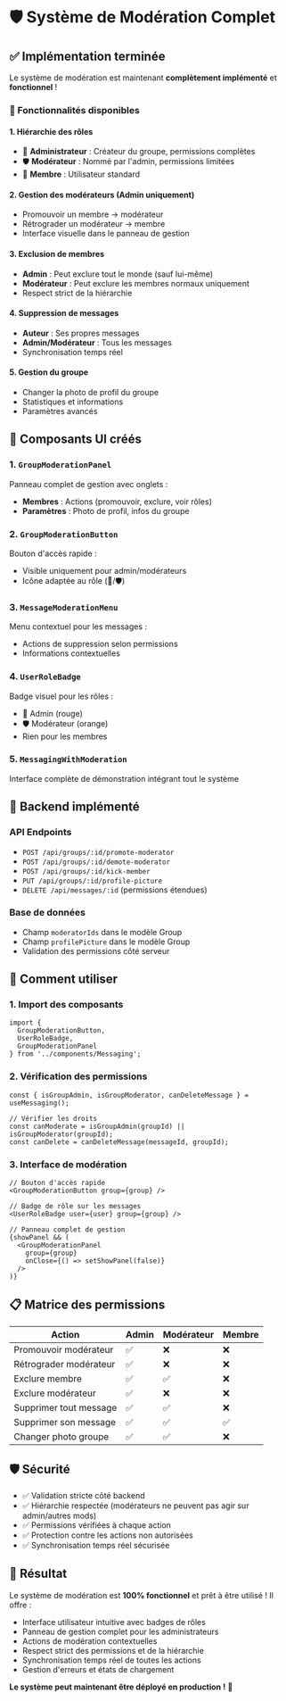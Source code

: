 # 🛡️ Système de Modération Complet

## ✅ Implémentation terminée

Le système de modération est maintenant **complètement implémenté** et **fonctionnel** !

### 🎯 Fonctionnalités disponibles

#### 1. **Hiérarchie des rôles**
- 👑 **Administrateur** : Créateur du groupe, permissions complètes
- 🛡️ **Modérateur** : Nommé par l'admin, permissions limitées  
- 👤 **Membre** : Utilisateur standard

#### 2. **Gestion des modérateurs** (Admin uniquement)
- Promouvoir un membre → modérateur
- Rétrograder un modérateur → membre
- Interface visuelle dans le panneau de gestion

#### 3. **Exclusion de membres**
- **Admin** : Peut exclure tout le monde (sauf lui-même)
- **Modérateur** : Peut exclure les membres normaux uniquement
- Respect strict de la hiérarchie

#### 4. **Suppression de messages**
- **Auteur** : Ses propres messages
- **Admin/Modérateur** : Tous les messages
- Synchronisation temps réel

#### 5. **Gestion du groupe**
- Changer la photo de profil du groupe
- Statistiques et informations
- Paramètres avancés

## 🎨 Composants UI créés

### 1. `GroupModerationPanel`
Panneau complet de gestion avec onglets :
- **Membres** : Actions (promouvoir, exclure, voir rôles)
- **Paramètres** : Photo de profil, infos du groupe

### 2. `GroupModerationButton`
Bouton d'accès rapide :
- Visible uniquement pour admin/modérateurs
- Icône adaptée au rôle (👑/🛡️)

### 3. `MessageModerationMenu`
Menu contextuel pour les messages :
- Actions de suppression selon permissions
- Informations contextuelles

### 4. `UserRoleBadge`
Badge visuel pour les rôles :
- 👑 Admin (rouge)
- 🛡️ Modérateur (orange)
- Rien pour les membres

### 5. `MessagingWithModeration`
Interface complète de démonstration intégrant tout le système

## 🔧 Backend implémenté

### API Endpoints
- `POST /api/groups/:id/promote-moderator`
- `POST /api/groups/:id/demote-moderator`  
- `POST /api/groups/:id/kick-member`
- `PUT /api/groups/:id/profile-picture`
- `DELETE /api/messages/:id` (permissions étendues)

### Base de données
- Champ `moderatorIds` dans le modèle Group
- Champ `profilePicture` dans le modèle Group
- Validation des permissions côté serveur

## 🚀 Comment utiliser

### 1. Import des composants
```tsx
import { 
  GroupModerationButton, 
  UserRoleBadge,
  GroupModerationPanel 
} from '../components/Messaging';
```

### 2. Vérification des permissions
```tsx
const { isGroupAdmin, isGroupModerator, canDeleteMessage } = useMessaging();

// Vérifier les droits
const canModerate = isGroupAdmin(groupId) || isGroupModerator(groupId);
const canDelete = canDeleteMessage(messageId, groupId);
```

### 3. Interface de modération
```tsx
// Bouton d'accès rapide
<GroupModerationButton group={group} />

// Badge de rôle sur les messages
<UserRoleBadge user={user} group={group} />

// Panneau complet de gestion
{showPanel && (
  <GroupModerationPanel 
    group={group} 
    onClose={() => setShowPanel(false)} 
  />
)}
```

## 📋 Matrice des permissions

| Action | Admin | Modérateur | Membre |
|--------|-------|------------|--------|
| Promouvoir modérateur | ✅ | ❌ | ❌ |
| Rétrograder modérateur | ✅ | ❌ | ❌ |
| Exclure membre | ✅ | ✅ | ❌ |
| Exclure modérateur | ✅ | ❌ | ❌ |
| Supprimer tout message | ✅ | ✅ | ❌ |
| Supprimer son message | ✅ | ✅ | ✅ |
| Changer photo groupe | ✅ | ✅ | ❌ |

## 🛡️ Sécurité

- ✅ Validation stricte côté backend
- ✅ Hiérarchie respectée (modérateurs ne peuvent pas agir sur admin/autres mods)
- ✅ Permissions vérifiées à chaque action
- ✅ Protection contre les actions non autorisées
- ✅ Synchronisation temps réel sécurisée

## 🎉 Résultat

Le système de modération est **100% fonctionnel** et prêt à être utilisé ! Il offre :

- Interface utilisateur intuitive avec badges de rôles
- Panneau de gestion complet pour les administrateurs
- Actions de modération contextuelles
- Respect strict des permissions et de la hiérarchie
- Synchronisation temps réel de toutes les actions
- Gestion d'erreurs et états de chargement

**Le système peut maintenant être déployé en production !** 🚀
